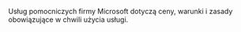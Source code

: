 Usług pomocniczych firmy Microsoft dotyczą ceny, warunki i zasady obowiązujące w chwili użycia usługi.

<!--HONumber=Jul16_HO3-->


